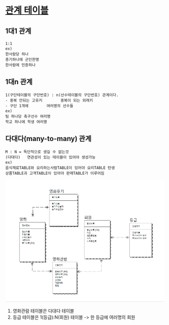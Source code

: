 # <a href ="https://velog.io/@gillog/DB-11-1N-NM-%EA%B4%80%EA%B3%84">관계 테이블</a>

## 1대1 관계

```
1:1
ex)
한사람당 하나
총기하나에 군인한명
한사람에 민증하나
```

## 1대n 관계

```
1(구단테이블의 구단번호) : n(선수테이블의 구단번호) 관계이다.
- 중복 안되는 고유키      	중복이 되는 외래키
- 구단 1개에		여러명의 선수들
ex)
팀 하나당 축구선수 여러명
학교 하나에 학생 여러명
```

## 다대다(many-to-many) 관계

```
M : N = 독단적으로 생길 수 없는것
(다대다)	연관성이 있는 테이블이 있어야 생성가능
ex)
음식재료TABLE와 요리하는사람TABLE이 있어야 요리TABLE 탄생
상품TABLE과 고객TABLE이 있어야 판매TABLE가 이루어짐
```

<img src="img 폴더/영화관정규화.PNG" width= 500px; alt="" />

1. 영화관람 테이블은 다대다 테이블
2. 등급 테이블은 1(등급):N(회원) 테이블 -> 한 등급에 여러명의 회원
